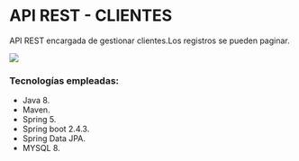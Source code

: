
# API REST - CLIENTES

API REST encargada de gestionar clientes.Los registros se pueden paginar.

![](https://gblobscdn.gitbook.com/assets%2F-LKmGSg4qhizjqeDPHJC%2F-LNYSvjOO0iDvi4jFPoT%2F-LNYTa1g9lqk3aPeXmh3%2Fimage.png?alt=media&token=270371cc-0d76-449b-a892-0bccc0ed8fa4)

### Tecnologías empleadas:
- Java 8.
- Maven.
- Spring 5.
- Spring boot 2.4.3.
- Spring Data JPA.
- MYSQL 8.
